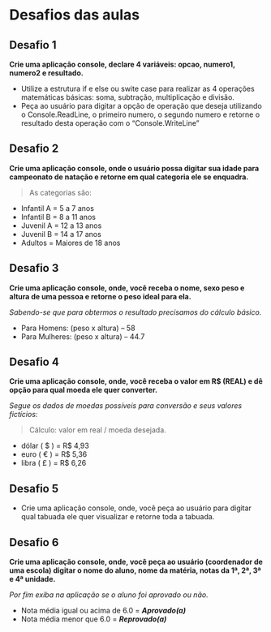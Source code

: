 # Desafios das aulas

## Desafio 1
 
**Crie uma aplicação console, declare 4 variáveis: opcao, numero1, numero2 e resultado.**
- Utilize a estrutura if e else ou swite case para realizar as 4 operações matemáticas básicas: soma, subtração, multiplicação e divisão.
- Peça ao usuário para digitar a opção de operação que deseja utilizando o Console.ReadLine, o primeiro numero, o segundo numero e retorne o resultado desta operação com o “Console.WriteLine”

## Desafio 2

**Crie uma aplicação console, onde o usuário possa digitar sua idade para campeonato de natação e retorne em qual categoria ele se enquadra.**
> As categorias são:
- Infantil A = 5 a 7 anos 
- Infantil B = 8 a 11 anos 
- Juvenil A = 12 a 13 anos
- Juvenil B = 14 a 17 anos
- Adultos = Maiores de 18 anos
  
## Desafio 3
**Crie uma aplicação console, onde, você receba o nome, sexo peso e altura de uma pessoa e retorne o peso ideal para ela.**

*Sabendo-se que para obtermos o resultado precisamos do cálculo básico.*

- Para Homens: (peso x altura) – 58
- Para Mulheres: (peso x altura) – 44.7

## Desafio 4
**Crie uma aplicação console, onde, você receba o valor em R$ (REAL) e dê opção para qual moeda ele quer converter.**

*Segue os dados de moedas possíveis para conversão e seus valores fictícios:*

> Cálculo: valor em real / moeda desejada.

- dólar ( $ ) = R$ 4,93 
- euro ( € ) = R$ 5,36
- libra ( £ ) = R$ 6,26
  
## Desafio 5
- Crie uma aplicação console, onde, você peça ao usuário para digitar qual tabuada ele quer visualizar e retorne toda a tabuada.
  
## Desafio 6
**Crie uma aplicação console, onde, você peça ao usuário (coordenador de uma escola) digitar o nome do aluno, nome da matéria, notas da 1ª, 2ª, 3ª e 4ª unidade.**

*Por fim exiba na aplicação se o aluno foi aprovado ou não.*

- Nota média igual ou acima de 6.0 = ***Aprovado(a)***
- Nota média menor que 6.0 = ***Reprovado(a)***
